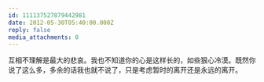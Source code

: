 ```yaml
---
id: 111137527879442981
date: 2012-05-30T05:40:00.000Z
reply: false
media_attachments: 0
---
```


互相不理解是最大的悲哀。我也不知道你的心是这样长的，如些狠心冷漠。既然你说了这么多，多余的话我也就不说了，只是考虑暂时的离开还是永远的离开。 ​​​​

